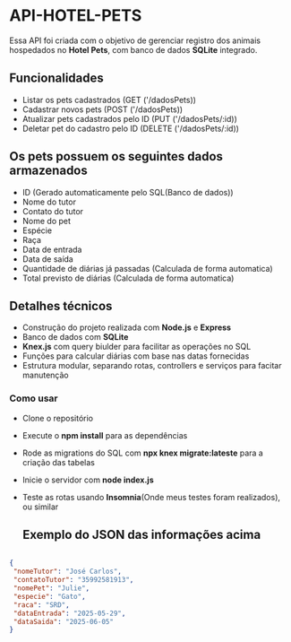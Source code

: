 # API-HOTEL-PETS

Essa API foi criada com o objetivo de gerenciar registro dos animais hospedados no **Hotel Pets**, com banco de dados **SQLite** integrado.

## Funcionalidades

+ Listar os pets cadastrados (GET ('/dadosPets))
+ Cadastrar novos pets (POST ('/dadosPets))
+ Atualizar pets cadastrados pelo ID (PUT ('/dadosPets/:id))
+ Deletar pet do cadastro pelo ID (DELETE ('/dadosPets/:id))

## Os pets possuem os seguintes dados armazenados

+ ID (Gerado automaticamente pelo SQL(Banco de dados))
+ Nome do tutor
+ Contato do tutor
+ Nome do pet
+ Espécie
+ Raça
+ Data de entrada
+ Data de saída
+ Quantidade de diárias já passadas (Calculada de forma automatica)
+ Total previsto de diárias (Calculada de forma automatica)

## Detalhes técnicos

+ Construção do projeto realizada com **Node.js** e **Express**
+ Banco de dados com **SQLite**
+ **Knex.js** com query biulder para facilitar as operações no SQL
+ Funções para calcular diárias com base nas datas fornecidas
+ Estrutura modular, separando rotas, controllers e serviços para facitar manutenção

### Como usar

+ Clone o repositório
+ Execute o **npm install** para as dependências
+ Rode as migrations do SQL com **npx knex migrate:lateste** para a criação das tabelas
+ Inicie o servidor com **node index.js**
+ Teste as rotas usando **Insomnia**(Onde meus testes foram realizados), ou similar

  ## Exemplo do JSON das informações acima
 

 ```json

 {
  "nomeTutor": "José Carlos",
  "contatoTutor": "35992581913",
  "nomePet": "Julie",
  "especie": "Gato",
  "raca": "SRD",
  "dataEntrada": "2025-05-29",
  "dataSaida": "2025-06-05"
}



